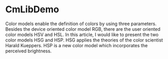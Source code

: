 # CmLibDemo
Color models enable the definition of colors by using three parameters. Besides the device oriented color model RGB, there are the user oriented color models HSV and HSL. In this article, I would like to present the two color models HSG and HSP. HSG applies the theories of the color scientist Harald Kueppers. HSP is a new color model which incorporates the perceived brightness.
